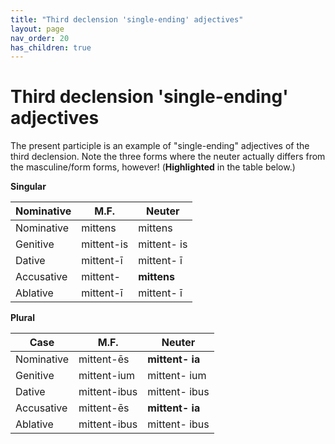 ```yaml
---
title: "Third declension 'single-ending' adjectives"
layout: page
nav_order: 20
has_children: true
---
```


# Third declension 'single-ending' adjectives


The present participle  is an example of "single-ending" adjectives of the third declension. Note the three forms where the neuter actually differs from the masculine/form forms, however!  (**Highlighted** in the table below.)

**Singular**

| Nominative  | M.F.	| Neuter |
| --- | --- | --- |
| Nominative | mittens | mittens |
| Genitive |	mittent-is	 | mittent- is |
| Dative |	mittent-ī	 | mittent- ī |
| Accusative |	mittent- | 	**mittens** |
| Ablative |	mittent-ī	 | mittent- ī |


**Plural**

| Case |	M.F. | 	 Neuter |
| --- | --- | --- |
| Nominative |	mittent-ēs	 | **mittent- ia** |
| Genitive |	mittent-ium	 | mittent- ium |
| Dative |	mittent-ibus	 | mittent- ibus |
| Accusative |	mittent-ēs	 | **mittent- ia** |
| Ablative |	mittent-ibus	 | mittent- ibus |
